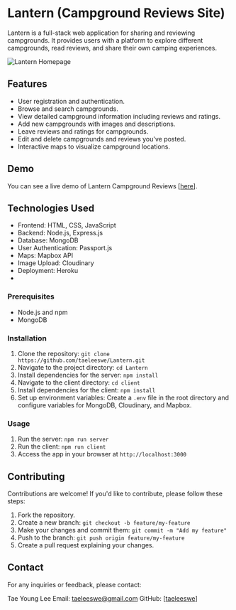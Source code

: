 # Lantern (Campground Reviews Site)

Lantern is a full-stack web application for sharing and reviewing campgrounds. It provides users with a platform to explore different campgrounds, read reviews, and share their own camping experiences.

![Lantern Homepage](https://github.com/taeleeswe/Lanthern/assets/123449246/68c01374-1e47-4d8c-b456-138d78783b85)


## Features

- User registration and authentication.
- Browse and search campgrounds.
- View detailed campground information including reviews and ratings.
- Add new campgrounds with images and descriptions.
- Leave reviews and ratings for campgrounds.
- Edit and delete campgrounds and reviews you've posted.
- Interactive maps to visualize campground locations.

## Demo

You can see a live demo of Lantern Campground Reviews [[here](https://lantern.cyclic.app/)].

## Technologies Used

- Frontend: HTML, CSS, JavaScript
- Backend: Node.js, Express.js
- Database: MongoDB
- User Authentication: Passport.js
- Maps: Mapbox API
- Image Upload: Cloudinary
- Deployment: Heroku
- 

### Prerequisites

- Node.js and npm
- MongoDB

### Installation

1. Clone the repository: `git clone https://github.com/taeleeswe/Lantern.git`
2. Navigate to the project directory: `cd Lantern`
3. Install dependencies for the server: `npm install`
4. Navigate to the client directory: `cd client`
5. Install dependencies for the client: `npm install`
6. Set up environment variables: Create a `.env` file in the root directory and configure variables for MongoDB, Cloudinary, and Mapbox.

### Usage

1. Run the server: `npm run server`
2. Run the client: `npm run client`
3. Access the app in your browser at `http://localhost:3000`

## Contributing

Contributions are welcome! If you'd like to contribute, please follow these steps:

1. Fork the repository.
2. Create a new branch: `git checkout -b feature/my-feature`
3. Make your changes and commit them: `git commit -m "Add my feature"`
4. Push to the branch: `git push origin feature/my-feature`
5. Create a pull request explaining your changes.


## Contact

For any inquiries or feedback, please contact:

Tae Young Lee
Email: taeleeswe@gmail.com
GitHub: [[taeleeswe](https://github.com/taeleeswe)]
